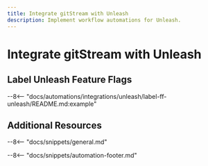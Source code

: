 ```yaml
---
title: Integrate gitStream with Unleash
description: Implement workflow automations for Unleash.
---
```

# Integrate gitStream with Unleash

<a name="label-ff-unleash"></a>
## Label Unleash Feature Flags
--8<-- "docs/automations/integrations/unleash/label-ff-unleash/README.md:example"


## Additional Resources

--8<-- "docs/snippets/general.md"

--8<-- "docs/snippets/automation-footer.md"